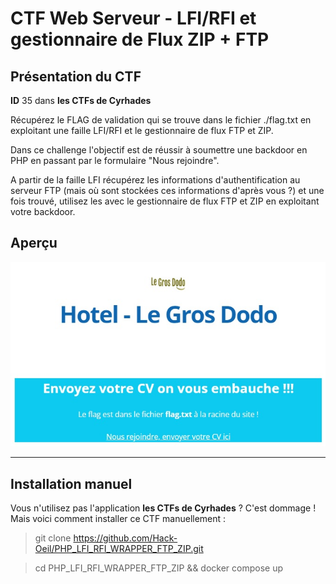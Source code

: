 # CTF Web Serveur - LFI/RFI et gestionnaire de Flux ZIP + FTP

## Présentation du CTF 
**ID** 35 dans **les CTFs de Cyrhades**


Récupérez le FLAG de validation qui se trouve dans le fichier ./flag.txt en exploitant 
une faille LFI/RFI et le gestionnaire de flux FTP et ZIP.


Dans ce challenge l'objectif est de réussir à soumettre une backdoor en PHP en passant par le formulaire "Nous rejoindre".

A partir de la faille LFI récupérez les informations d'authentification au serveur FTP (mais où sont stockées ces informations d'après vous ?) et une fois trouvé, utilisez les avec le gestionnaire de flux FTP et ZIP en exploitant votre backdoor.


## Aperçu
![infos/capture.jpg](infos/capture.jpg)


-----------

## Installation manuel
Vous n'utilisez pas l'application **les CTFs de Cyrhades** ? C'est dommage !
Mais voici comment installer ce CTF manuellement :

> git clone https://github.com/Hack-Oeil/PHP_LFI_RFI_WRAPPER_FTP_ZIP.git

> cd PHP_LFI_RFI_WRAPPER_FTP_ZIP && docker compose up

